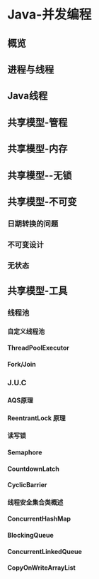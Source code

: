 # Java-并发编程

## 概览

## 进程与线程

## Java线程

## 共享模型-管程

## 共享模型-内存

## 共享模型--无锁

## 共享模型-不可变

### 日期转换的问题

### 不可变设计

### 无状态

## 共享模型-工具

### 线程池

#### 自定义线程池

#### ThreadPoolExecutor

#### Fork/Join

### J.U.C

#### AQS原理

#### ReentrantLock 原理

#### 读写锁

#### Semaphore

#### CountdownLatch

#### CyclicBarrier

#### 线程安全集合类概述

#### ConcurrentHashMap

#### BlockingQueue

#### ConcurrentLinkedQueue

#### CopyOnWriteArrayList











